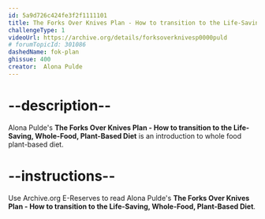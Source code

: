 ```yaml
---
id: 5a9d726c424fe3f2f1111101
title: The Forks Over Knives Plan - How to transition to the Life-Saving, Whole-Food, Plant-Based Diet
challengeType: 1
videoUrl: https://archive.org/details/forksoverknivesp0000puld
# forumTopicId: 301086
dashedName: fok-plan
ghissue: 400
creator:  Alona Pulde
---
```


# --description--

Alona Pulde's __The Forks Over Knives Plan - How to transition to the Life-Saving, Whole-Food, Plant-Based Diet__ is an introduction to whole food plant-based diet.

# --instructions--

Use Archive.org E-Reserves to read Alona Pulde's __The Forks Over Knives Plan - How to transition to the Life-Saving, Whole-Food, Plant-Based Diet__. 